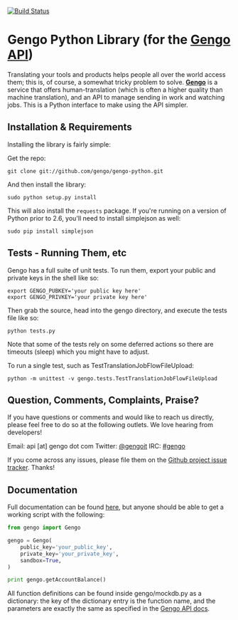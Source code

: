 [![Build Status](https://secure.travis-ci.org/gengo/gengo-python.png)](http://travis-ci.org/gengo/gengo-python)

Gengo Python Library (for the [Gengo API](http://gengo.com/api/))
======================================================================================================================================================
Translating your tools and products helps people all over the world access them; this is, of course, a
somewhat tricky problem to solve. **[Gengo](http://gengo.com/)** is a service that offers human-translation
(which is often a higher quality than machine translation), and an API to manage sending in work and watching
jobs. This is a Python interface to make using the API simpler.

Installation & Requirements
------------------------------------------------------------------------------------------------------------------------------------------------------
Installing the library is fairly simple:

Get the repo:

    git clone git://github.com/gengo/gengo-python.git

And then install the library:

    sudo python setup.py install

This will also install the `requests` package. If you're running on a version of Python prior to 2.6, you'll need to install simplejson as well:

    sudo pip install simplejson


Tests - Running Them, etc
------------------------------------------------------------------------------------------------------------------------------------------------------
Gengo has a full suite of unit tests. To run them, export your public and private keys in the shell like so:

```shell
export GENGO_PUBKEY='your public key here'
export GENGO_PRIVKEY='your private key here'
```

Then grab the source, head into the gengo directory, and execute the tests file like so:

    python tests.py

Note that some of the tests rely on some deferred actions so there are timeouts (sleep) which you might have to adjust.

To run a single test, such as TestTranslationJobFlowFileUpload:

    python -m unittest -v gengo.tests.TestTranslationJobFlowFileUpload


Question, Comments, Complaints, Praise?
------------------------------------------------------------------------------------------------------------------------------------------------------
If you have questions or comments and would like to reach us directly, please feel free to do so at the following outlets. We love hearing from
developers!

Email: api [at] gengo dot com
Twitter: [@gengoit](https://twitter.com/gengoit)
IRC: [#gengo](irc://irc.freenode.net/gengo)

If you come across any issues, please file them on the [Github project issue tracker](https://github.com/gengo/gengo-python/issues). Thanks!


Documentation
------------------------------------------------------------------------------------------------------------------------------------------------------
Full documentation can be found [here](http://developers.gengo.com), but anyone should be able to get a working script with the following:

```python
from gengo import Gengo

gengo = Gengo(
    public_key='your_public_key',
    private_key='your_private_key',
    sandbox=True,
)

print gengo.getAccountBalance()
```

All function definitions can be found inside gengo/mockdb.py as a dictionary: the key of the dictionary entry is the function name, and the parameters
are exactly the same as specified in the [Gengo API docs](http://developers.gengo.com).

